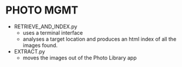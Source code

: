 # PHOTO MGMT
* RETRIEVE_AND_INDEX.py
  * uses a terminal interface
  * analyses a target location and produces an html index of all the images found.
* EXTRACT.py
  * moves the images out of the Photo Library app 